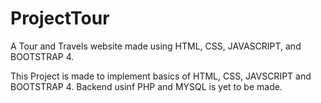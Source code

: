 # ProjectTour
A Tour and Travels website made using HTML, CSS, JAVASCRIPT, and BOOTSTRAP 4.

This Project is made to implement basics of HTML, CSS, JAVSCRIPT and BOOTSTRAP 4. Backend usinf PHP and MYSQL is yet to be made.
